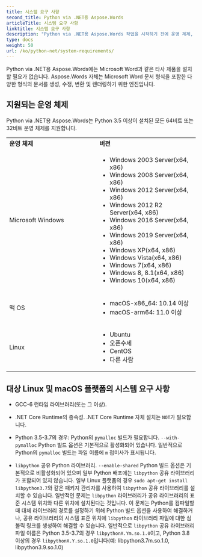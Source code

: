 ```yaml
---
title: 시스템 요구 사항
second_title: Python via .NET용 Aspose.Words
articleTitle: 시스템 요구 사항
linktitle: 시스템 요구 사항
description: "Python via .NET용 Aspose.Words 작업을 시작하기 전에 운영 체제, 플랫폼 및 환경 요구 사항을 충족하여 장치의 활동이 적절하게 고려되는지 확인하십시오."
type: docs
weight: 50
url: /ko/python-net/system-requirements/
---
```


Python via .NET용 Aspose.Words에는 Microsoft Word과 같은 타사 제품을 설치할 필요가 없습니다. Aspose.Words 자체는 Microsoft Word 문서 형식을 포함한 다양한 형식의 문서를 생성, 수정, 변환 및 렌더링하기 위한 엔진입니다.

## 지원되는 운영 체제

Python via .NET용 Aspose.Words는 Python 3.5 이상이 설치된 모든 64비트 또는 32비트 운영 체제를 지원합니다.

<table>
    <tr>
        <td style="font-weight: bold; width:400px">운영 체제</td>
        <td style="font-weight: bold; width:400px">버전</td>
    </tr>
    <tr>
        <td>Microsoft Windows</td>
        <td><ul>
            <li>Windows 2003 Server(x64, x86)</li>
            <li>Windows 2008 Server(x64, x86)</li>
            <li>Windows 2012 Server(x64, x86)</li>
            <li>Windows 2012 R2 Server(x64, x86)</li>
            <li>Windows 2016 Server(x64, x86)</li>
            <li>Windows 2019 Server(x64, x86)</li>
            <li>Windows XP(x64, x86)</li>
            <li>Windows Vista(x64, x86)</li>
            <li>Windows 7(x64, x86)</li>
            <li>Windows 8, 8.1(x64, x86)</li>
            <li>Windows 10(x64, x86)</li>
        </ul></td>
    </tr>
    <tr>
        <td>맥 OS</td>
        <td><ul>
            <li>macOS-x86_64: 10.14 이상</li>
            <li>macOS-arm64: 11.0 이상</li>
        </ul></td>
    </tr>
    <tr>
        <td>Linux</td>
        <td><ul>
            <li>Ubuntu</li>
            <li>오픈수세</li>
            <li>CentOS</li>
            <li>다른 사람</li>
        </ul></td>
    </tr>
</table>

## 대상 Linux 및 macOS 플랫폼의 시스템 요구 사항

- GCC-6 런타임 라이브러리(또는 그 이상).

- .NET Core Runtime의 종속성. .NET Core Runtime 자체 설치는 `NOT`가 필요합니다.

- Python 3.5-3.7의 경우: Python의 `pymalloc` 빌드가 필요합니다. `--with-pymalloc` Python 빌드 옵션은 기본적으로 활성화되어 있습니다. 일반적으로 Python의 `pymalloc` 빌드는 파일 이름에 `m` 접미사가 표시됩니다.

- `libpython` 공유 Python 라이브러리. `--enable-shared` Python 빌드 옵션은 기본적으로 비활성화되어 있으며 일부 Python 배포에는 `libpython` 공유 라이브러리가 포함되어 있지 않습니다. 일부 Linux 플랫폼의 경우 `sudo apt-get install libpython3.7`와 같은 패키지 관리자를 사용하여 `libpython` 공유 라이브러리를 설치할 수 있습니다. 일반적인 문제는 `libpython` 라이브러리가 공유 라이브러리의 표준 시스템 위치와 다른 위치에 설치된다는 것입니다. 이 문제는 Python를 컴파일할 때 대체 라이브러리 경로를 설정하기 위해 Python 빌드 옵션을 사용하여 해결하거나, 공유 라이브러리의 시스템 표준 위치에 `libpython` 라이브러리 파일에 대한 심볼릭 링크를 생성하여 해결할 수 있습니다. 일반적으로 `libpython` 공유 라이브러리 파일 이름은 Python 3.5-3.7의 경우 `libpythonX.Ym.so.1.0`이고, Python 3.8 이상의 경우 `libpythonX.Y.so.1.0`입니다(예: libpython3.7m.so.1.0, libpython3.9.so.1.0)

